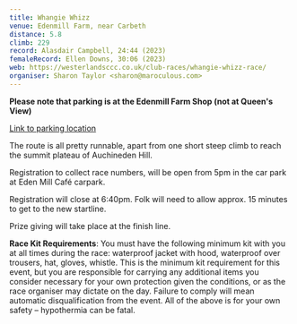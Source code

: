 ```yaml
---
title: Whangie Whizz
venue: Edenmill Farm, near Carbeth
distance: 5.8
climb: 229
record: Alasdair Campbell, 24:44 (2023)
femaleRecord: Ellen Downs, 30:06 (2023)
web: https://westerlandsccc.co.uk/club-races/whangie-whizz-race/
organiser: Sharon Taylor <sharon@maroculous.com>
---
```


**Please note that parking is at the Edenmill Farm Shop (not at Queen's View)**

[Link to parking location](http://goo.gl/maps/nBfiD)

The route is all pretty runnable, apart from one short steep climb to
reach the summit plateau of Auchineden Hill.

Registration to collect race numbers, will be open from 5pm in the car
park at Eden Mill Café carpark.

Registration will close at 6:40pm. Folk will need to allow approx. 15
minutes to get to the new startline.

Prize giving will take place at the finish line.

**Race Kit Requirements**: You must have the following minimum kit with
you at all times during the race: waterproof jacket with hood,
waterproof over trousers, hat, gloves, whistle. This is the minimum
kit requirement for this event, but you are responsible for carrying
any additional items you consider necessary for your own protection
given the conditions, or as the race organiser may dictate on the
day. Failure to comply will mean automatic disqualification from the
event. All of the above is for your own safety – hypothermia can be
fatal.

